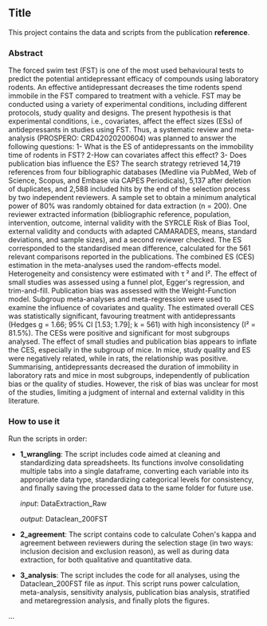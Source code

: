 <!--
---
editor_options: 
  markdown: 
    wrap: 72
---
-->

## Title

This project contains the data and scripts from the publication
**reference**.

### Abstract

The forced swim test (FST) is one of the most used behavioural tests to
predict the potential antidepressant efficacy of compounds using
laboratory rodents. An effective antidepressant decreases the time
rodents spend immobile in the FST compared to treatment with a vehicle.
FST may be conducted using a variety of experimental conditions,
including different protocols, study quality and designs. The present
hypothesis is that experimental conditions, i.e., covariates, affect the
effect sizes (ESs) of antidepressants in studies using FST. Thus, a
systematic review and meta-analysis (PROSPERO: CRD42020200604) was
planned to answer the following questions: 1- What is the ES of
antidepressants on the immobility time of rodents in FST? 2-How can
covariates affect this effect? 3- Does publication bias influence the
ES? The search strategy retrieved 14,719 references from four
bibliographic databases (Medline via PubMed, Web of Science, Scopus, and
Embase via CAPES Periodicals), 5,137 after deletion of duplicates, and
2,588 included hits by the end of the selection process by two
independent reviewers. A sample set to obtain a minimum analytical power
of 80% was randomly obtained for data extraction (n = 200). One reviewer
extracted information (bibliographic reference, population,
intervention, outcome, internal validity with the SYRCLE Risk of Bias
Tool, external validity and conducts with adapted CAMARADES, means,
standard deviations, and sample sizes), and a second reviewer checked.
The ES corresponded to the standardised mean difference, calculated for
the 561 relevant comparisons reported in the publications. The combined
ES (CES) estimation in the meta-analyses used the random-effects model.
Heterogeneity and consistency were estimated with τ ² and I². The effect
of small studies was assessed using a funnel plot, Egger's regression,
and trim-and-fill. Publication bias was assessed with the
Weight-Function model. Subgroup meta-analyses and meta-regression were
used to examine the influence of covariates and quality. The estimated
overall CES was statistically significant, favouring treatment with
antidepressants (Hedges g = 1.66; 95% CI [1.53; 1.79]; k = 561) with
high inconsistency (I² = 81.5%). The CESs were positive and significant
for most subgroups analysed. The effect of small studies and publication
bias appears to inflate the CES, especially in the subgroup of mice. In
mice, study quality and ES were negatively related, while in rats, the
relationship was positive. Summarising, antidepressants decreased the
duration of immobility in laboratory rats and mice in most subgroups,
independently of publication bias or the quality of studies. However,
the risk of bias was unclear for most of the studies, limiting a
judgment of internal and external validity in this literature.

### How to use it

Run the scripts in order:

-   **1_wrangling**: The script includes code aimed at cleaning and
    standardizing data spreadsheets. Its functions involve consolidating
    multiple tabs into a single dataframe, converting each variable into
    its appropriate data type, standardizing categorical levels for
    consistency, and finally saving the processed data to the same
    folder for future use.

    *input*: DataExtraction_Raw

    *output*: Dataclean_200FST

-   **2_agreement**: The script contains code to calculate Cohen's kappa
    and agreement between reviewers during the selection stage (in two
    ways: inclusion decision and exclusion reason), as well as during
    data extraction, for both qualitative and quantitative data.

-   **3_analysis**: The script includes the code for all analyses, using
    the Dataclean_200FST file as *input*. This script runs power
    calculation, meta-analysis, sensitivity analysis, publication bias
    analysis, stratified and metaregression analysis, and finally plots
    the figures.

...
